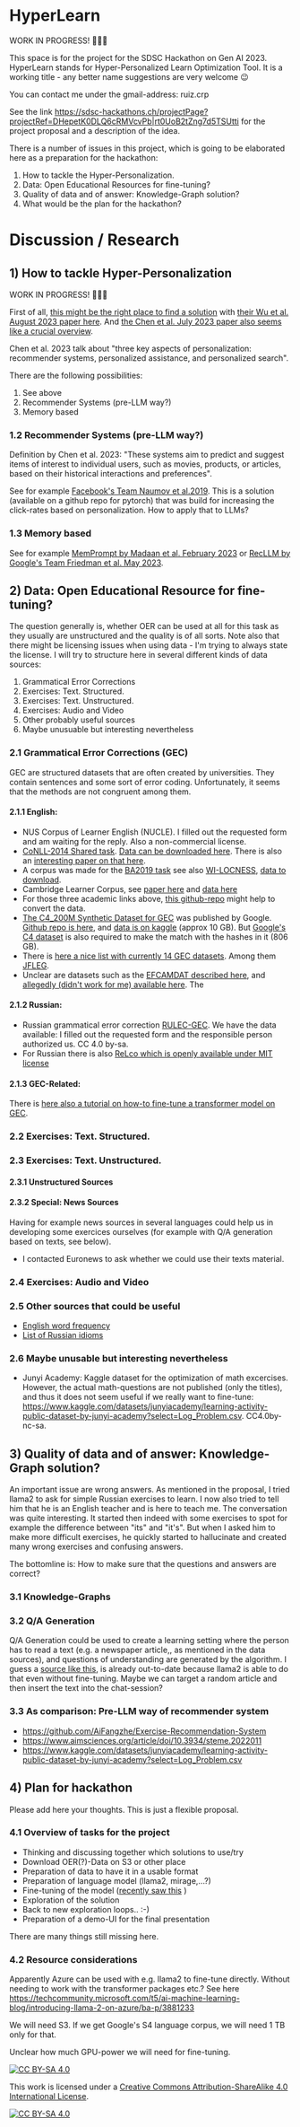 # HyperLearn

WORK IN PROGRESS! :small_red_triangle::small_red_triangle::small_red_triangle:

This space is for the project for the SDSC Hackathon on Gen AI 2023. HyperLearn stands for Hyper-Personalized Learn Optimization Tool. It is a working title - any better name suggestions are very welcome :wink:

You can contact me under the gmail-address: ruiz.crp

See the link https://sdsc-hackathons.ch/projectPage?projectRef=DHepetK0DLQ6cRMVcvPb|rt0UoB2tZng7d5TSUtti for the project proposal and a description of the idea.

There is a number of issues in this project, which is going to be elaborated here as a preparation for the hackathon:
1) How to tackle the Hyper-Personalization.
2) Data: Open Educational Resources for fine-tuning?
3) Quality of data and of answer: Knowledge-Graph solution?
4) What would be the plan for the hackathon?

# Discussion / Research

## 1) How to tackle Hyper-Personalization

WORK IN PROGRESS! :small_red_triangle::small_red_triangle::small_red_triangle:

First of all, [this might be the right place to find a solution](https://github.com/WLiK/LLM4Rec-Awesome-Papers) with [their Wu et al. August 2023 paper here](https://arxiv.org/pdf/2305.19860.pdf). And [the Chen et al. July 2023 paper also seems like a crucial overview](https://arxiv.org/pdf/2307.16376.pdf).

Chen et al. 2023 talk about "three key aspects of
personalization: recommender systems, personalized assistance, and personalized search". 

There are the following possibilities:
1) See above
2) Recommender Systems (pre-LLM way?)
3) Memory based

### 1.2 Recommender Systems (pre-LLM way?)

Definition by Chen et al. 2023: "These systems aim to predict and suggest items of interest to individual users, such as movies, products, or articles, based on their historical interactions and preferences".

See for example [Facebook's Team Naumov et al.2019](https://arxiv.org/pdf/1906.00091.pdf). This is a solution (available on a github repo for pytorch) that was build for increasing the click-rates based on personalization. How to apply that to LLMs?

### 1.3 Memory based

See for example [MemPrompt by Madaan et al. February 2023](https://arxiv.org/pdf/2201.06009.pdf) or [RecLLM by Google's Team Friedman et al. May 2023](https://arxiv.org/pdf/2305.07961.pdf).




## 2) Data: Open Educational Resource for fine-tuning?

The question generally is, whether OER can be used at all for this task as they usually are unstructured and the quality is of all sorts. Note also that there might be licensing issues when using data - I'm trying to always state the license. I will try to structure here in several different kinds of data sources:

1. Grammatical Error Corrections
2. Exercises: Text. Structured.
3. Exercises: Text. Unstructured. 
4. Exercises: Audio and Video
5. Other probably useful sources
6. Maybe unusuable but interesting nevertheless

### 2.1 Grammatical Error Corrections (GEC)

GEC are structured datasets that are often created by universities. They contain sentences and some sort of error coding. Unfortunately, it seems that the methods are not congruent among them.

#### 2.1.1 English:

- NUS Corpus of Learner English (NUCLE). I filled out the requested form and am waiting for the reply. Also a non-commercial license.
- [CoNLL-2014 Shared task](https://www.comp.nus.edu.sg/~nlp/sw/10gec_annotations.zip). [Data can be downloaded here](https://www.comp.nus.edu.sg/~nlp/sw/10gec_annotations.zip). There is also an [interesting paper on that here](https://www.comp.nus.edu.sg/~nlp/conll14st/CoNLLST01.pdf).
- A corpus was made for the [BA2019 task](https://aclanthology.org/W19-4406/) see also [WI-LOCNESS](https://paperswithcode.com/dataset/locness-corpus), [data to download](https://www.cl.cam.ac.uk/research/nl/bea2019st/data/wi+locness_v2.1.bea19.tar.gz).
- Cambridge Learner Corpus, see [paper here](https://aclanthology.org/P11-1019.pdf) and [data here](https://www.cl.cam.ac.uk/research/nl/bea2019st/data/fce_v2.1.bea19.tar.gz)
- For those three academic links above, [this github-repo](https://github.com/chrisjbryant/doc-gec) might help to convert the data.
- [The C4_200M Synthetic Dataset for GEC](https://blog.research.google/2021/08/the-c4200m-synthetic-dataset-for.html) was published by Google. [Github repo is here](https://github.com/google-research-datasets/C4_200M-synthetic-dataset-for-grammatical-error-correction), and [data is on kaggle](https://www.kaggle.com/felixstahlberg/the-c4-200m-dataset-for-gec) (approx 10 GB). But [Google's C4 dataset](https://www.tensorflow.org/datasets/catalog/c4) is also required to make the match with the hashes in it (806 GB).
- There is [here a nice list with currently 14 GEC datasets](https://paperswithcode.com/datasets?task=grammatical-error-correction&page=1). Among them [JFLEG](https://paperswithcode.com/dataset/jfleg).
- Unclear are datasets such as the [EFCAMDAT described here](https://eflnotes.wordpress.com/2013/09/16/getting-learner-data-for-vocabulary-activities-efcamdat/), and [allegedly (didn't work for me) available here](https://philarion.mml.cam.ac.uk/). The

#### 2.1.2 Russian:

- Russian grammatical error correction [RULEC-GEC](https://github.com/arozovskaya/RULEC-GEC). We have the data available: I filled out the requested form and the responsible person authorized us. CC 4.0 by-sa.
- For Russian there is also [ReLco which is openly available under MIT license](https://github.com/Askinkaty/Russian_learner_corpus_ReLCo)

#### 2.1.3 GEC-Related:

There is [here also a tutorial on how-to fine-tune a transformer model on GEC](https://www.vennify.ai/fine-tune-grammar-correction/).


### 2.2 Exercises: Text. Structured.

### 2.3 Exercises: Text. Unstructured.

#### 2.3.1 Unstructured Sources

#### 2.3.2 Special: News Sources

Having for example news sources in several languages could help us in developing some exercices ourselves (for example with Q/A generation based on texts, see below).

- I contacted Euronews to ask whether we could use their texts material.  

### 2.4 Exercises: Audio and Video


### 2.5 Other sources that could be useful

- [English word frequency](https://www.kaggle.com/datasets/rtatman/english-word-frequency)
- [List of Russian idioms](https://www.kaggle.com/datasets/lpshkn/russin-idioms-phraseologisms)


### 2.6 Maybe unusable but interesting nevertheless

- Junyi Academy: Kaggle dataset for the optimization of math excercises. However, the actual math-questions are not published (only the titles), and thus it does not seem useful if we really want to fine-tune: https://www.kaggle.com/datasets/junyiacademy/learning-activity-public-dataset-by-junyi-academy?select=Log_Problem.csv. CC4.0by-nc-sa.





## 3) Quality of data and of answer: Knowledge-Graph solution?

An important issue are wrong answers. As mentioned in the proposal, I tried llama2 to ask for simple Russian exercises to learn. I now also tried to tell him that he is an English teacher and is here to teach me. The conversation was quite interesting. It started then indeed with some exercises to spot for example the difference between "its" and "it's". But when I asked him to make more difficult exercises, he quickly started to hallucinate and created many wrong exercises and confusing answers.

The bottomline is: How to make sure that the questions and answers are correct?
### 3.1 Knowledge-Graphs

### 3.2 Q/A Generation

Q/A Generation could be used to create a learning setting where the person has to read a text (e.g. a newspaper article,, as mentioned in the data sources), and questions of understanding are generated by the algorithm. I guess a [source like this](https://towardsdatascience.com/questgen-an-open-source-nlp-library-for-question-generation-algorithms-1e18067fcdc6), is already out-to-date because llama2 is able to do that even without fine-tuning. Maybe we can target a random article and then insert the text into the chat-session?

### 3.3 As comparison: Pre-LLM way of recommender system

- https://github.com/AiFangzhe/Exercise-Recommendation-System
- https://www.aimsciences.org/article/doi/10.3934/steme.2022011
- https://www.kaggle.com/datasets/junyiacademy/learning-activity-public-dataset-by-junyi-academy?select=Log_Problem.csv



## 4) Plan for hackathon

Please add here your thoughts. This is just a flexible proposal.

### 4.1 Overview of tasks for the project

- Thinking and discussing together which solutions to use/try
- Download OER(?)-Data on S3 or other place
- Preparation of data to have it in a usable format
- Preparation of language model (llama2, mirage,...?)
- Fine-tuning of the model ([recently saw this](https://towardsdatascience.com/mistral-7b-recipes-for-fine-tuning-and-quantization-on-your-computer-631401583f77) )
- Exploration of the solution
- Back to new exploration loops.. :-)
- Preparation of a demo-UI for the final presentation

There are many things still missing here. 

### 4.2 Resource considerations

Apparently Azure can be used with e.g. llama2 to fine-tune directly. Without needing to work with the transformer packages etc.? See here https://techcommunity.microsoft.com/t5/ai-machine-learning-blog/introducing-llama-2-on-azure/ba-p/3881233

We will need S3. If we get Google's S4 language corpus, we will need 1 TB only for that.

Unclear how much GPU-power we will need for fine-tuning. 




[![CC BY-SA 4.0][cc-by-sa-shield]][cc-by-sa]

This work is licensed under a
[Creative Commons Attribution-ShareAlike 4.0 International License][cc-by-sa].

[![CC BY-SA 4.0][cc-by-sa-image]][cc-by-sa]

[cc-by-sa]: http://creativecommons.org/licenses/by-sa/4.0/
[cc-by-sa-image]: https://licensebuttons.net/l/by-sa/4.0/88x31.png
[cc-by-sa-shield]: https://img.shields.io/badge/License-CC%20BY--SA%204.0-lightgrey.svg